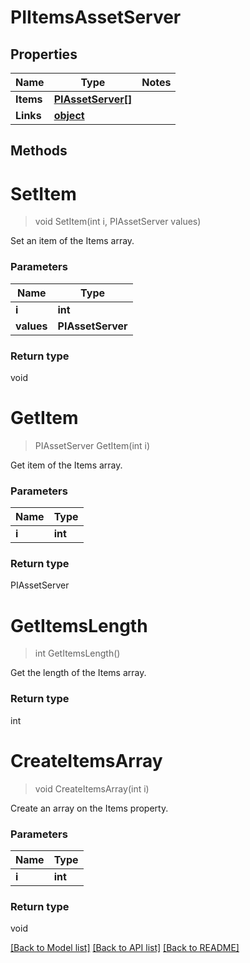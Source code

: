 # PIItemsAssetServer

## Properties
Name | Type | Notes
------------ | ------------- | -------------
**Items** | **[**PIAssetServer[]**](../Model/PIAssetServer.md)**
**Links** | **[**object**](../Model/Object.md)**

## Methods

# **SetItem**
> void SetItem(int i, PIAssetServer values)

Set an item of the Items array.

### Parameters

Name | Type
------------- | -------------
 **i** | **int**
 **values** | **PIAssetServer**

### Return type

void


# **GetItem**
> PIAssetServer GetItem(int i)

Get item of the Items array.

### Parameters

Name | Type
------------- | -------------
 **i** | **int**

### Return type

PIAssetServer


# **GetItemsLength**
> int GetItemsLength()

Get the length of the Items array.


### Return type

int


# **CreateItemsArray**
> void CreateItemsArray(int i)

Create an array on the Items property.

### Parameters

Name | Type
------------- | -------------
 **i** | **int**

### Return type

void

[[Back to Model list]](../../README.md#documentation-for-models) [[Back to API list]](../../README.md#documentation-for-api-endpoints) [[Back to README]](../../README.md)
